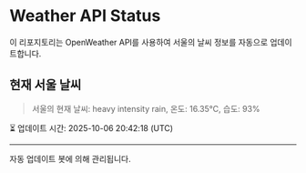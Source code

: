 
# Weather API Status

이 리포지토리는 OpenWeather API를 사용하여 서울의 날씨 정보를 자동으로 업데이트합니다.

## 현재 서울 날씨
> 서울의 현재 날씨: heavy intensity rain, 온도: 16.35°C, 습도: 93%

⏳ 업데이트 시간: 2025-10-06 20:42:18 (UTC)

---
자동 업데이트 봇에 의해 관리됩니다.
